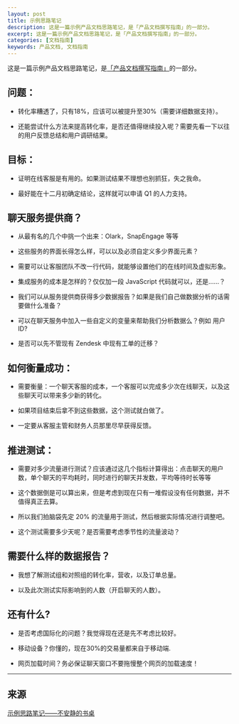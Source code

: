 ```yaml
---
layout: post
title: 示例思路笔记
description: 这是一篇示例产品文档思路笔记，是「产品文档撰写指南」的一部分。
excerpt: 这是一篇示例产品文档思路笔记，是「产品文档撰写指南」的一部分。
categories: [文档指南]
keywords: 产品文档, 文档指南
---
```



这是一篇示例产品文档思路笔记，是[「产品文档撰写指南」](/2018/02/21/on-writing-product-specs/)的一部分。

## 问题：

* 转化率糟透了，只有18%，应该可以被提升至30%（需要详细数据支持）。

* 还能尝试什么方法来提高转化率，是否还值得继续投入呢？需要先看一下以往的用户反馈总结和用户调研结果。

## 目标：

* 证明在线客服是有用的。如果测试结果不理想也别抓狂，失之我命。

* 最好能在十二月初确定结论，这样就可以申请 Q1 的人力支持。

## 聊天服务提供商？

* 从最有名的几个中挑一个出来：Olark，SnapEngage 等等

* 这些服务的界面长得怎么样，可以以及必须自定义多少界面元素？

* 需要可以让客服团队不改一行代码，就能够设置他们的在线时间及虚拟形象。

* 集成服务的成本是怎样的？仅仅加一段 JavaScript 代码就可以，还是……？

* 我们可以从服务提供商获得多少数据报告？如果是我们自己做数据分析的话需要做什么准备？

* 可以在聊天服务中加入一些自定义的变量来帮助我们分析数据么？例如 用户 ID?

* 是否可以先不管现有 Zendesk 中现有工单的迁移？

## 如何衡量成功：

* 需要衡量：一个聊天客服的成本，一个客服可以完成多少次在线聊天，以及这些聊天可以带来多少新的转化。

* 如果项目结束后拿不到这些数据，这个测试就白做了。

* 一定要从客服主管和财务人员那里尽早获得反馈。

## 推进测试：

* 需要对多少流量进行测试？应该通过这几个指标计算得出：点击聊天的用户数，单个聊天的平均耗时，同时进行的聊天并发数，平均等待时长等等

* 这个数据倒是可以算出来，但是考虑到现在只有一堆假设没有任何数据，并不值得真正去算。

* 所以我们拍脑袋先定 20% 的流量用于测试，然后根据实际情况进行调整吧。

* 这个测试需要多少天呢？是否需要考虑季节性的流量波动？

## 需要什么样的数据报告？

* 我想了解测试组和对照组的转化率，营收，以及订单总量。

* 以及此次测试实际影响到的人数（开启聊天的人数）。

## 还有什么?

* 是否考虑国际化的问题？我觉得现在还是先不考虑比较好。

* 移动设备？你懂的，现在30%的交易量都来自于移动端.

* 网页加载时间？务必保证聊天窗口不要拖慢整个网页的加载速度！

---

## 来源

[示例思路笔记——不安静的书桌](https://mp.weixin.qq.com/s?__biz=MjM5MTIzMjgwMg==&mid=2247483676&idx=2&sn=33c24e5d7a7a25edec64f19a9b3a616d&chksm=a6b9e75191ce6e4752ade268a601fb06abd6279b04f5269052102d894f6eac0d44b4554a0ba6#rd)